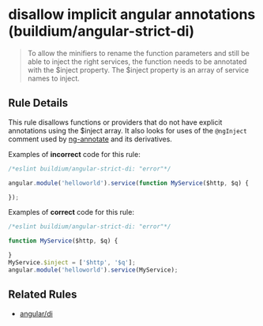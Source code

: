 # disallow implicit angular annotations (buildium/angular-strict-di)

> To allow the minifiers to rename the function parameters and still be able to inject the right services, the function needs to be annotated with the $inject property. The $inject property is an array of service names to inject.

## Rule Details

This rule disallows functions or providers that do not have explicit annotations using the $inject array. It also looks for uses of the `@ngInject` comment used by [ng-annotate](https://github.com/olov/ng-annotate) and its derivatives. 

Examples of **incorrect** code for this rule:

```js
/*eslint buildium/angular-strict-di: "error"*/

angular.module('helloworld').service(function MyService($http, $q) {

});
```

Examples of **correct** code for this rule:

```js
/*eslint buildium/angular-strict-di: "error"*/

function MyService($http, $q) {

}
MyService.$inject = ['$http', '$q'];
angular.module('helloworld').service(MyService);
```

## Related Rules

* [angular/di](https://github.com/EmmanuelDemey/eslint-plugin-angular/blob/master/docs/rules/di.md)